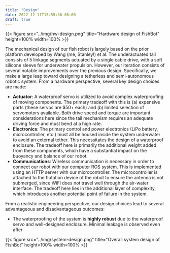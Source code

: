 ```yaml
---
title: "Design"
date: 2022-12-11T15:55:36-08:00
draft: true
---
```


{{< figure src="../img/hw-design.png" title="Hardware design of FishBot" height=100% width=100% >}}

The mechanical design of our fish robot is largely based on the prior platform developed by Wang (me, Stanley!) et al.
The underactuated tail consists of 5 linkage segments actuated by a single cable drive, with a soft silicone sleeve for underwater propulsion.
However, our iteration consists of several notable improvements over the previous design.
Specifically, we make a large leap toward designing a tetherless and semi-autonomous robotic system.
From a hardware perspective, several key design choices are made:

- **Actuator**: A waterproof servo is utilized to avoid complex waterproofing of moving components.
The primary tradeoff with this is (a) expensive parts (these servos are $50+ each) and (b) limited selection of servomotors available.
Both drive speed and torque are important considerations here since the tail mechanism requires an adequate driving force and must bend at a high rate.
- **Electronics**: The primary control and power electronics (LiPo battery, microcontroller, etc.) must all be housed inside the system underwater to avoid an external tether.
This necessitates the design of a waterproof enclosure.
The tradeoff here is primarily the additional weight added from these components, which have a substantial impact on the buoyancy and balance of our robot.
- **Communications**: Wireless communication is necessary in order to connect our robot with our computer ROS system.
This is implemented using an HTTP server with our microcontroller.
The microcontroller is attached to the flotation device of the robot to ensure the antenna is not submerged, since WiFi does not travel well through the air-water interface.
The tradeoff here lies in the additional layer of complexity, which introduces another potential point of failure in the system.

From a realistic engineering perspective, our design choices lead to several advantageous and disadvantageous outcomes:

- The waterproofing of the system is **highly robust** due to the waterproof servo and well-designed enclosure.
Minimal leakage is observed even after 

{{< figure src="../img/system-design.png" title="Overall system design of FishBot" height=100% width=100% >}}
